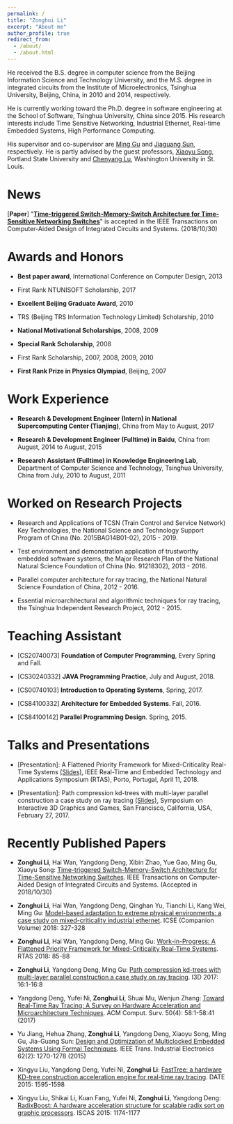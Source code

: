 ```yaml
---
permalink: /
title: "Zonghui Li"
excerpt: "About me"
author_profile: true
redirect_from: 
  - /about/
  - /about.html
---
```


He received the B.S. degree in computer science from the Beijing Information Science and Technology University, and the M.S. degree in integrated circuits from the Institute of Microelectronics, Tsinghua University, Beijing, China, in 2010 and 2014, respectively. 

He is currently working toward the Ph.D. degree in software engineering at the School of Software, Tsinghua University, China since 2015. His research interests include Time Sensitive Networking, Industrial Ethernet, Real-time Embedded Systems, High Performance Computing.

His supervisor and co-supervisor are [Ming Gu](http://www.thss.tsinghua.edu.cn/publish/soften/3131/2010/20101219102622467554674/20101219102622467554674_.html) and [Jiaguang Sun](http://www.thss.tsinghua.edu.cn/publish/soften/3131/2010/20101219095105462245998/20101219095105462245998_.html), respectively. He is partly advised by the guest professors, [Xiaoyu Song](#), Portland State University and [Chenyang Lu](https://www.cse.wustl.edu/~lu/), Washington University in St. Louis.


News
======
[**Paper**] "**[Time-triggered Switch-Memory-Switch Architecture for Time-Sensitive Networking Switches](#)**" is accepted in the IEEE Transactions on Computer-Aided Design of Integrated Circuits and Systems. (2018/10/30)  


Awards and Honors
======
- **Best paper award**, International Conference on Computer Design, 2013

- First Rank NTUNISOFT Scholarship, 2017

- **Excellent Beijing Graduate Award**, 2010

- TRS (Beijing TRS Information Technology Limited) Scholarship, 2010

- **National Motivational Scholarships**, 2008, 2009

- **Special Rank Scholarship**, 2008

- First Rank Scholarship, 2007, 2008, 2009, 2010

- **First Rank Prize in Physics Olympiad**, Beijing, 2007


Work Experience
======
- **Research & Development Engineer (Intern) in National Supercomputing Center (Tianjing)**, China from May to August, 2017

- **Research & Development Engineer (Fulltime) in Baidu**, China from August, 2014 to August, 2015

- **Research Assistant (Fulltime) in Knowledge Engineering Lab**, Department of Computer Science and Technology, Tsinghua University, China from July, 2010 to August, 2011


Worked on Research Projects
======
- Research and Applications of TCSN (Train Control and Service Network) Key Technologies, the National Science and Technology Support Program of China (No. 2015BAG14B01-02), 2015 - 2019.

- Test environment and demonstration application of trustworthy embedded software systems, the Major Research Plan of the National Natural Science Foundation of China (No. 91218302), 2013 - 2016.

- Parallel computer architecture for ray tracing, the National Natural Science Foundation of China, 2012 - 2016.

- Essential microarchitectural and algorithmic techniques for ray tracing, the Tsinghua Independent Research Project, 2012 - 2015.


Teaching Assistant
======
- [CS20740073] **Foundation of Computer Programming**, Every Spring and Fall.

- [CS30240332] **JAVA Programming Practice**, July and August, 2018.

- [CS00740103] **Introduction to Operating Systems**, Spring, 2017.

- [CS84100332] **Architecture for Embedded Systems**. Fall, 2016.

- [CS84100142] **Parallel Programming Design**. Spring, 2015.


Talks and Presentations
======
- [Presentation]: A Flattened Priority Framework for Mixed-Criticality Real-Time Systems [(Slides)](http://2018.rtas.org/wp-content/uploads/2018/05/1-zonghui.pdf), IEEE Real-Time and Embedded Technology and Applications Symposium (RTAS), Porto, Portugal, April 11, 2018.

- [Presentation]: Path compression kd-trees with multi-layer parallel construction a case study on ray tracing [(Slides)](#), 
Symposium on Interactive 3D Graphics and Games, San Francisco, California, USA, February 27, 2017.


Recently Published Papers
======
- **Zonghui Li**, Hai Wan, Yangdong Deng, Xibin Zhao, Yue Gao, Ming Gu, Xiaoyu Song:
[Time-triggered Switch-Memory-Switch Architecture for Time-Sensitive Networking Switches](#). IEEE Transactions on Computer-Aided Design of Integrated Circuits and Systems. (Accepted in 2018/10/30)

- **Zonghui Li**, Hai Wan, Yangdong Deng, Qinghan Yu, Tianchi Li, Kang Wei, Ming Gu:
[Model-based adaptation to extreme physical environments: a case study on mixed-criticality industrial ethernet](#). ICSE (Companion Volume) 2018: 327-328

- **Zonghui Li**, Hai Wan, Yangdong Deng, Ming Gu:
[Work-in-Progress: A Flattened Priority Framework for Mixed-Criticality Real-Time Systems](#). RTAS 2018: 85-88

- **Zonghui Li**, Yangdong Deng, Ming Gu:
[Path compression kd-trees with multi-layer parallel construction a case study on ray tracing](#). I3D 2017: 16:1-16:8

- Yangdong Deng, Yufei Ni, **Zonghui Li**, Shuai Mu, Wenjun Zhang:
[Toward Real-Time Ray Tracing: A Survey on Hardware Acceleration and Microarchitecture Techniques](#). ACM Comput. Surv. 50(4): 58:1-58:41 (2017)

- Yu Jiang, Hehua Zhang, **Zonghui Li**, Yangdong Deng, Xiaoyu Song, Ming Gu, Jia-Guang Sun:
[Design and Optimization of Multiclocked Embedded Systems Using Formal Techniques](#). IEEE Trans. Industrial Electronics 62(2): 1270-1278 (2015)

- Xingyu Liu, Yangdong Deng, Yufei Ni, **Zonghui Li**:
[FastTree: a hardware KD-tree construction acceleration engine for real-time ray tracing](#). DATE 2015: 1595-1598

- Xingyu Liu, Shikai Li, Kuan Fang, Yufei Ni, **Zonghui Li**, Yangdong Deng:
[RadixBoost: A hardware acceleration structure for scalable radix sort on graphic processors](#). ISCAS 2015: 1174-1177
